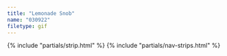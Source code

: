```yaml
---
title: "Lemonade Snob"
name: "030922"
filetype: gif
---
```


{% include "partials/strip.html" %}
{% include "partials/nav-strips.html" %}